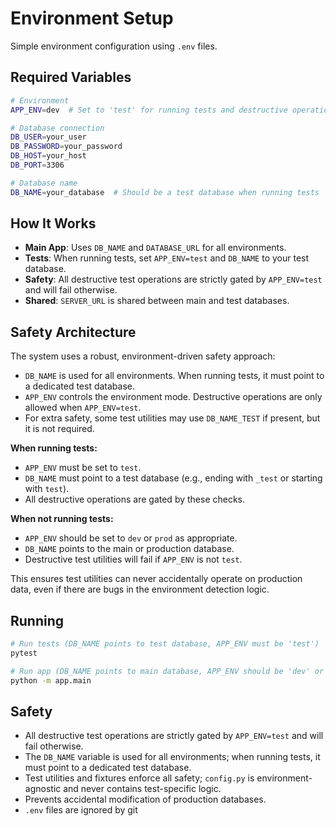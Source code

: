 # Environment Setup

Simple environment configuration using `.env` files.

## Required Variables

```bash
# Environment
APP_ENV=dev  # Set to 'test' for running tests and destructive operations

# Database connection
DB_USER=your_user
DB_PASSWORD=your_password
DB_HOST=your_host
DB_PORT=3306

# Database name
DB_NAME=your_database  # Should be a test database when running tests
```

## How It Works

- **Main App**: Uses `DB_NAME` and `DATABASE_URL` for all environments.
- **Tests**: When running tests, set `APP_ENV=test` and `DB_NAME` to your test database.
- **Safety**: All destructive test operations are strictly gated by `APP_ENV=test` and will fail otherwise.
- **Shared**: `SERVER_URL` is shared between main and test databases.

## Safety Architecture

The system uses a robust, environment-driven safety approach:

- `DB_NAME` is used for all environments. When running tests, it must point to a dedicated test database.
- `APP_ENV` controls the environment mode. Destructive operations are only allowed when `APP_ENV=test`.
- For extra safety, some test utilities may use `DB_NAME_TEST` if present, but it is not required.

**When running tests:**
- `APP_ENV` must be set to `test`.
- `DB_NAME` must point to a test database (e.g., ending with `_test` or starting with `test`).
- All destructive operations are gated by these checks.

**When not running tests:**
- `APP_ENV` should be set to `dev` or `prod` as appropriate.
- `DB_NAME` points to the main or production database.
- Destructive test utilities will fail if `APP_ENV` is not `test`.

This ensures test utilities can never accidentally operate on production data, even if there are bugs in the environment detection logic.


## Running

```bash
# Run tests (DB_NAME points to test database, APP_ENV must be 'test')
pytest

# Run app (DB_NAME points to main database, APP_ENV should be 'dev' or 'prod')
python -m app.main
```

## Safety

- All destructive test operations are strictly gated by `APP_ENV=test` and will fail otherwise.
- The `DB_NAME` variable is used for all environments; when running tests, it must point to a dedicated test database.
- Test utilities and fixtures enforce all safety; `config.py` is environment-agnostic and never contains test-specific logic.
- Prevents accidental modification of production databases.
- `.env` files are ignored by git 